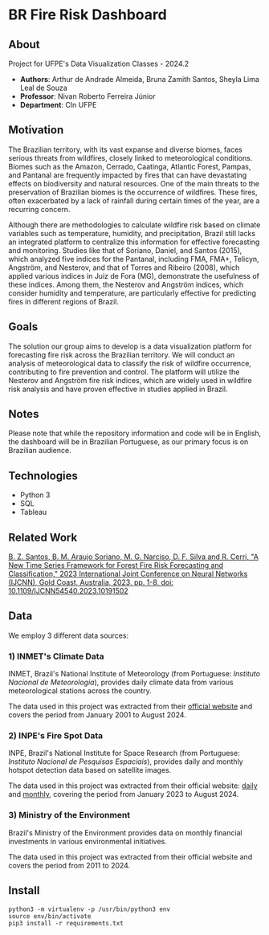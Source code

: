 # BR Fire Risk Dashboard

## About
Project for UFPE's Data Visualization Classes - 2024.2
- **Authors**: Arthur de Andrade Almeida, Bruna Zamith Santos, Sheyla Lima Leal de Souza
- **Professor**: Nivan Roberto Ferreira Júnior
- **Department**: CIn UFPE

## Motivation
The Brazilian territory, with its vast expanse and diverse biomes, faces serious threats from wildfires, closely linked to meteorological conditions. Biomes such as the Amazon, Cerrado, Caatinga, Atlantic Forest, Pampas, and Pantanal are frequently impacted by fires that can have devastating effects on biodiversity and natural resources. One of the main threats to the preservation of Brazilian biomes is the occurrence of wildfires. These fires, often exacerbated by a lack of rainfall during certain times of the year, are a recurring concern.

Although there are methodologies to calculate wildfire risk based on climate variables such as temperature, humidity, and precipitation, Brazil still lacks an integrated platform to centralize this information for effective forecasting and monitoring. Studies like that of Soriano, Daniel, and Santos (2015), which analyzed five indices for the Pantanal, including FMA, FMA+, Telicyn, Angström, and Nesterov, and that of Torres and Ribeiro (2008), which applied various indices in Juiz de Fora (MG), demonstrate the usefulness of these indices. Among them, the Nesterov and Angström indices, which consider humidity and temperature, are particularly effective for predicting fires in different regions of Brazil.

## Goals
The solution our group aims to develop is a data visualization platform for forecasting fire risk across the Brazilian territory. We will conduct an analysis of meteorological data to classify the risk of wildfire occurrence, contributing to fire prevention and control. The platform will utilize the Nesterov and Angström fire risk indices, which are widely used in wildfire risk analysis and have proven effective in studies applied in Brazil.

## Notes
Please note that while the repository information and code will be in English, the dashboard will be in Brazilian Portuguese, as our primary focus is on Brazilian audience.

## Technologies
- Python 3
- SQL
- Tableau

## Related Work
[B. Z. Santos, B. M. Araujo Soriano, M. G. Narciso, D. F. Silva and R. Cerri, "A New Time Series Framework for Forest Fire Risk Forecasting and Classification," 2023 International Joint Conference on Neural Networks (IJCNN), Gold Coast, Australia, 2023, pp. 1-8, doi: 10.1109/IJCNN54540.2023.10191502](https://ieeexplore.ieee.org/document/10191502)

## Data
We employ 3 different data sources:

### 1) INMET's Climate Data
INMET, Brazil's National Institute of Meteorology (from Portuguese: *Instituto Nacional de Meteorologia*), provides daily climate data from various meteorological stations across the country.

The data used in this project was extracted from their [official website](https://portal.inmet.gov.br/dadoshistoricos) and covers the period from January 2001 to August 2024.

### 2) INPE's Fire Spot Data
INPE, Brazil's National Institute for Space Research (from Portuguese: *Instituto Nacional de Pesquisas Espaciais*), provides daily and monthly hotspot detection data based on satellite images.

The data used in this project was extracted from their official website: [daily](https://dataserver-coids.inpe.br/queimadas/queimadas/focos/csv/mensal/Brasil/) and [monthly](https://terrabrasilis.dpi.inpe.br/queimadas/situacao-atual/estatisticas/estatisticas_estados/), covering the period from January 2023 to August 2024.

### 3) Ministry of the Environment
Brazil's Ministry of the Environment provides data on monthly financial investments in various environmental initiatives.

The data used in this project was extracted from their official website and covers the period from 2011 to 2024.

## Install
```
python3 -m virtualenv -p /usr/bin/python3 env
source env/bin/activate
pip3 install -r requirements.txt
```



